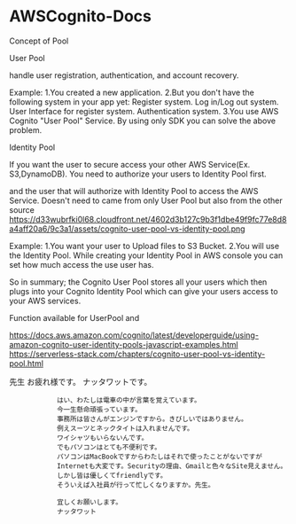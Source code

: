 # AWSCognito-Docs

Concept of Pool

User Pool

  handle user registration, authentication, and account recovery.

  Example:
    1.You created a new application.
    2.But you don't have the following system in your app yet:
        Register system.
        Log in/Log out system.
        User Interface for register system.
        Authentication system.
    3.You use AWS Cognito "User Pool" Service.
        By using only SDK you can solve the above problem. 
      
Identity Pool

   If you want the user to secure access your other AWS Service(Ex. S3,DynamoDB). 
   You need to authorize your users to Identity Pool first.
   
   and the user that will authorize with Identity Pool to access the AWS Service. Doesn't need to came from only User Pool
   but also from the other source
   https://d33wubrfki0l68.cloudfront.net/4602d3b127c9b3f1dbe49f9fc77e8d8a4aff20a6/9c3a1/assets/cognito-user-pool-vs-identity-pool.png
   
   Example:
      1.You want your user to Upload files to S3 Bucket.
      2.You will use the Identity Pool.
          While creating your Identity Pool in AWS console you can set how much access the use user has.

So in summary; the Cognito User Pool stores all your users which then plugs into your Cognito Identity Pool which can give your users access to your AWS services.

Function available for UserPool and 

https://docs.aws.amazon.com/cognito/latest/developerguide/using-amazon-cognito-user-identity-pools-javascript-examples.html
https://serverless-stack.com/chapters/cognito-user-pool-vs-identity-pool.html

先生
                お疲れ様です。
                ナッタワットです。
                
                はい、わたしは電車の中が言葉を覚えています。
                今一生懸命頑張っています。
                事務所は皆さんがエンジンですから。きびしいではありません。
                例えスーツとネックタイトは入れませんです。
                ワイシャツもいらないんです。
                でもパソコンはとても不便利です。
                パソコンはMacBookですからわたしはそれで使ったことがないですが
                Internetも大変です。Securityの理由、Gmailと色々なSite見えません。
                しかし皆は優しくてfriendlyです。
                そういえば入社員が行って忙しくなりますか。先生。

                宜しくお願いします。
                ナッタワット
